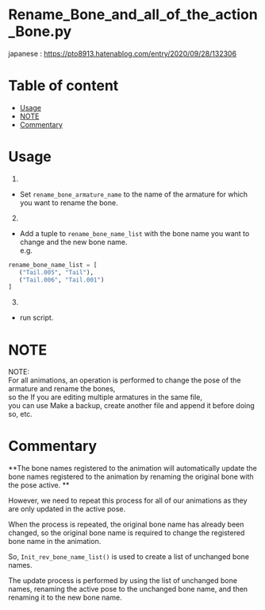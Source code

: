 # Rename_Bone_and_all_of_the_action_Bone.py
japanese : https://pto8913.hatenablog.com/entry/2020/09/28/132306<br>

# Table of content
- [Usage](#Usage)<br>
- [NOTE](#NOTE)<br>
- [Commentary](#Commentary)<br>

# Usage
1. <br>
- Set `rename_bone_armature_name` to the name of the armature for which you want to rename the bone.<br>

2. <br>
- Add a tuple to `rename_bone_name_list` with the bone name you want to change and the new bone name.<br>
e.g. <br>
```python
rename_bone_name_list = [
   ("Tail.005", "Tail"),
   ("Tail.006", "Tail.001")
]
```

3. <br>
- run script.<br>

# NOTE
NOTE: <br>
For all animations, an operation is performed to change the pose of the armature and rename the bones, <br>
so the If you are editing multiple armatures in the same file, <br>
you can use Make a backup, create another file and append it before doing so, etc. <br>

# Commentary
**The bone names registered to the animation will automatically update the bone names registered to the animation by renaming the original bone with the pose active. **<br>

However, we need to repeat this process for all of our animations as they are only updated in the active pose. <br>

When the process is repeated, the original bone name has already been changed, so the original bone name is required to change the registered bone name in the animation. <br>

So, `Init_rev_bone_name_list()` is used to create a list of unchanged bone names. <br>

The update process is performed by using the list of unchanged bone names, renaming the active pose to the unchanged bone name, and then renaming it to the new bone name. <br>

